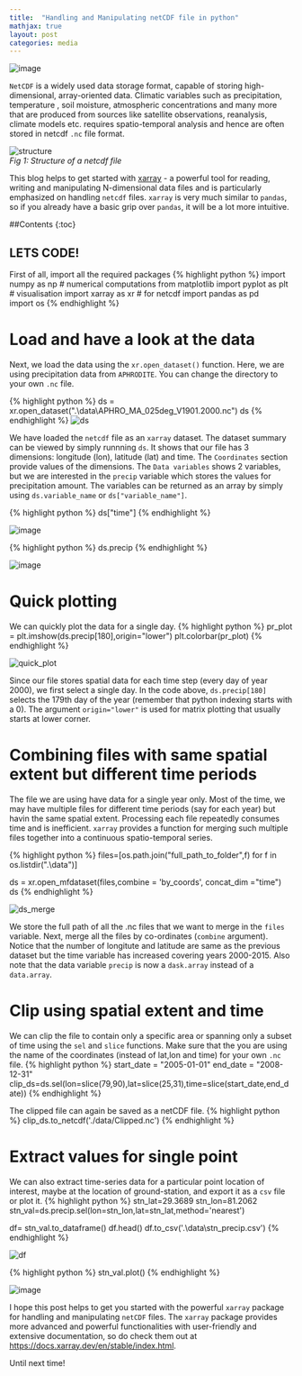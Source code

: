 ```yaml
---
title:  "Handling and Manipulating netCDF file in python"
mathjax: true
layout: post
categories: media
---
```

![image](https://user-images.githubusercontent.com/109160548/178548932-1665e40a-1561-4f3a-a49a-413f7fcb6d77.png)

`NetCDF` is a widely used data storage format, capable of storing high-dimensional, array-oriented data. Climatic variables such as precipitation, temperature , soil moisture, atmospheric concentrations and many more that are produced from sources like satellite observations, reanalysis, climate models etc. requires spatio-temporal analysis and hence are often stored in netcdf `.nc` file format. 


![structure](https://user-images.githubusercontent.com/109160548/178547196-de404e22-36d9-4397-b2e3-7493b7e93378.png) \
*Fig 1: Structure of a netcdf file* 

This blog helps to get started with [xarray](https://docs.xarray.dev/en/stable/) - a powerful tool for reading, writing and manipulating N-dimensional data files and is particularly emphasized on handling `netcdf` files. `xarray` is very much similar to `pandas`, so if you already have a basic grip over `pandas`, it will be a lot more intuitive. 

##Contents
{:toc}

## LETS CODE! 
First of all, import all the required packages
{% highlight python %}
import numpy as np                        # numerical computations
from matplotlib import pyplot as plt      # visualisation
import xarray as xr                       # for netcdf
import pandas as pd                       
import os
{% endhighlight %}

# Load and have a look at the data
Next, we load the data using the `xr.open_dataset()` function. Here, we are using precipitation data from `APHRODITE`. You can change the directory to your own `.nc` file.

{% highlight python %}
ds = xr.open_dataset(".\data\APHRO_MA_025deg_V1901.2000.nc")
ds
{% endhighlight %}
![ds](https://user-images.githubusercontent.com/109160548/179153669-9fc07fb7-9317-4cfe-85b7-8fe80387bea5.png)

We have loaded the `netcdf` file as an `xarray` dataset. The dataset summary can be viewed by simply runnning `ds`. It shows that our file has 3 dimensions: longitude (lon), latitude (lat) and time. The `Coordinates` section provide values of the dimensions. The `Data variables` shows 2 variables, but we are interested in the `precip` variable which stores the values for precipitation amount. The variables can be returned as an array by simply using `ds.variable_name` or `ds["variable_name"]`.

{% highlight python %}
ds["time"]
{% endhighlight %}

![image](https://user-images.githubusercontent.com/109160548/179155686-597f9f37-8559-491e-8a0b-b01dba73d0c1.png)

{% highlight python %}
ds.precip
{% endhighlight %}

![image](https://user-images.githubusercontent.com/109160548/179157440-a61f6841-75f5-4b6b-bd2f-54bdbbf79395.png)

# Quick plotting
We can quickly plot the data for a single day. 
{% highlight python %}
pr_plot = plt.imshow(ds.precip[180],origin="lower")
plt.colorbar(pr_plot)
{% endhighlight %}

![quick_plot](https://user-images.githubusercontent.com/109160548/179161642-fbc61d02-ed8a-48bb-bb87-16de5e3a65b5.png)

Since our file stores spatial data for each time step (every day of year 2000), we first select a single day. In the code above, `ds.precip[180]` selects the 179th day of the year (remember that python indexing starts with a 0). The argument `origin="lower"` is used for matrix plotting that usually starts at lower corner. 

# Combining files with same spatial extent but different time periods
The file we are using have data for a single year only. Most of the time, we may have multiple files for different time periods (say for each year) but havin the same spatial extent. Processing each file repeatedly consumes time and is inefficient. `xarray` provides a function for merging such multiple files together into a continuous spatio-temporal series. 

{% highlight python %}
files=[os.path.join("full_path_to_folder",f) for f in os.listdir(".\data")]

ds = xr.open_mfdataset(files,combine = 'by_coords', concat_dim ="time")
ds
{% endhighlight %}

![ds_merge](https://user-images.githubusercontent.com/109160548/179163212-9a65cc3d-b1d4-4b76-ad13-c91341bbf585.png)


We store the full path of all the .nc files that we want to merge in the `files` variable. Next, merge all the files by co-ordinates (`combine` argument). Notice that the number of longitute and latitude are same as the previous dataset but the time variable has increased covering years 2000-2015. Also note that the data variable `precip` is now a `dask.array` instead of a `data.array`.

# Clip using spatial extent and time
We can clip the file to contain only a specific area or spanning only a subset of time using the `sel` and `slice` functions. Make sure that the you are using the name of the coordinates (instead of lat,lon and time) for your own `.nc` file.
{% highlight python %}
start_date = "2005-01-01"
end_date = "2008-12-31"
clip_ds=ds.sel(lon=slice(79,90),lat=slice(25,31),time=slice(start_date,end_date))
{% endhighlight %}

The clipped file can again be saved as a netCDF file.
{% highlight python %}
clip_ds.to_netcdf('./data/Clipped.nc')
{% endhighlight %}

# Extract values for single point
We can also extract time-series data for a particular point location of interest, maybe at the location of ground-station, and export it as a `csv` file or plot it. 
{% highlight python %}
stn_lat=29.3689
stn_lon=81.2062
stn_val=ds.precip.sel(lon=stn_lon,lat=stn_lat,method='nearest')

df= stn_val.to_dataframe()
df.head()
df.to_csv('.\data\stn_precip.csv')
{% endhighlight %}

![df](https://user-images.githubusercontent.com/109160548/179166959-bf7a2ee6-4378-4ea1-9648-afeb9f50c1d3.png)

{% highlight python %}
stn_val.plot()
{% endhighlight %}

![image](https://user-images.githubusercontent.com/109160548/179167731-a9e15e32-9767-491b-86cf-570e5507b901.png)

I hope this post helps to get you started with the powerful `xarray` package for handling and manipulating `netCDF` files. The `xarray` package provides more advanced and powerful functionalities with user-friendly and extensive documentation, so do check them out at https://docs.xarray.dev/en/stable/index.html.

Until next time!
